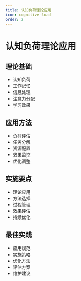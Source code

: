 ```yaml
---
title: 认知负荷理论应用
icon: cognitive-load
order: 2
---
```


# 认知负荷理论应用

## 理论基础
- 认知负荷
- 工作记忆
- 信息处理
- 注意力分配
- 学习效果

## 应用方法
- 负荷评估
- 任务分解
- 资源配置
- 效果监控
- 优化调整

## 实施要点
- 理论应用
- 方法选择
- 过程管理
- 效果评估
- 持续优化

## 最佳实践
- 应用规范
- 实施策略
- 优化方法
- 评估方案
- 维护建议
